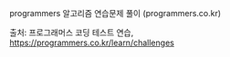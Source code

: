 programmers 알고리즘 연습문제 풀이 (programmers.co.kr)

출처: 프로그래머스 코딩 테스트 연습, https://programmers.co.kr/learn/challenges

